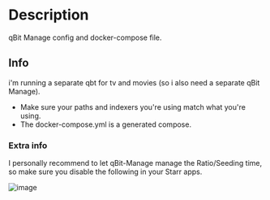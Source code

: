 # Description

qBit Manage config and docker-compose file.

## Info

i'm running a separate qbt for tv and movies (so i also need a separate qBit Manage).

- Make sure your paths and indexers you're using match what you're using.
- The docker-compose.yml is a generated compose.

### Extra info

I personally recommend to let qBit-Manage manage the Ratio/Seeding time, so make sure you disable the following in your Starr apps.


![image](https://user-images.githubusercontent.com/6155095/188325175-9d2fd129-ef26-41d6-bddc-4d61ea34f9c9.png)
